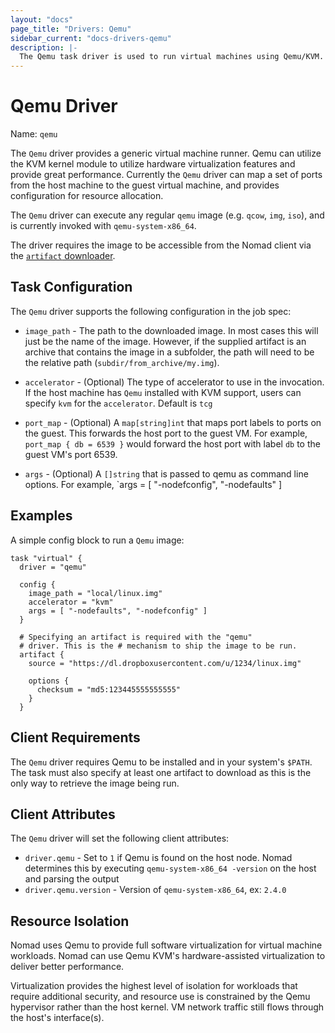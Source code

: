 ```yaml
---
layout: "docs"
page_title: "Drivers: Qemu"
sidebar_current: "docs-drivers-qemu"
description: |-
  The Qemu task driver is used to run virtual machines using Qemu/KVM.
---
```


# Qemu Driver

Name: `qemu`

The `Qemu` driver provides a generic virtual machine runner. Qemu can utilize
the KVM kernel module to utilize hardware virtualization features and provide
great performance. Currently the `Qemu` driver can map a set of ports from the
host machine to the guest virtual machine, and provides configuration for
resource allocation.

The `Qemu` driver can execute any regular `qemu` image (e.g. `qcow`, `img`,
`iso`), and is currently invoked with `qemu-system-x86_64`.

The driver requires the image to be accessible from the Nomad client via the
[`artifact` downloader](/docs/jobspec/index.html#artifact_doc). 

## Task Configuration

The `Qemu` driver supports the following configuration in the job spec:

* `image_path` - The path to the downloaded image. In most cases this will just be
  the name of the image. However, if the supplied artifact is an archive that
  contains the image in a subfolder, the path will need to be the relative path
  (`subdir/from_archive/my.img`).

* `accelerator` - (Optional) The type of accelerator to use in the invocation.
  If the host machine has `Qemu` installed with KVM support, users can specify
  `kvm` for the `accelerator`. Default is `tcg`

* `port_map` - (Optional) A `map[string]int` that maps port labels to ports
  on the guest. This forwards the host port to the guest VM. For example,
  `port_map { db = 6539 }` would forward the host port with label `db` to the
  guest VM's port 6539.

* `args` - (Optional) A `[]string` that is passed to qemu as command line options.
  For example, `args = [ "-nodefconfig", "-nodefaults" ]

## Examples

A simple config block to run a `Qemu` image:

```
task "virtual" {
  driver = "qemu"

  config {
    image_path = "local/linux.img"
    accelerator = "kvm"
    args = [ "-nodefaults", "-nodefconfig" ]
  }

  # Specifying an artifact is required with the "qemu"
  # driver. This is the # mechanism to ship the image to be run.
  artifact {
    source = "https://dl.dropboxusercontent.com/u/1234/linux.img"

    options {
      checksum = "md5:123445555555555"
    }
  }
```

## Client Requirements

The `Qemu` driver requires Qemu to be installed and in your system's `$PATH`.
The task must also specify at least one artifact to download as this is the only
way to retrieve the image being run.

## Client Attributes

The `Qemu` driver will set the following client attributes:

* `driver.qemu` - Set to `1` if Qemu is found on the host node. Nomad determines
this by executing `qemu-system-x86_64 -version` on the host and parsing the output
* `driver.qemu.version` - Version of `qemu-system-x86_64`, ex: `2.4.0`

## Resource Isolation

Nomad uses Qemu to provide full software virtualization for virtual machine
workloads. Nomad can use Qemu KVM's hardware-assisted virtualization to deliver
better performance.

Virtualization provides the highest level of isolation for workloads that
require additional security, and resource use is constrained by the Qemu
hypervisor rather than the host kernel. VM network traffic still flows through
the host's interface(s).
